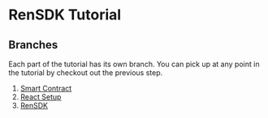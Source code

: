 # RenSDK Tutorial

## Branches

Each part of the tutorial has its own branch. You can pick up at any point in the tutorial by checkout out the previous step.

1. [Smart Contract](https://github.com/renproject/rensdk-tutorial/tree/1-smart-contract)
2. [React Setup](https://github.com/renproject/rensdk-tutorial/tree/2-react-setup)
3. [RenSDK](https://github.com/renproject/rensdk-tutorial/tree/3-rensdk)